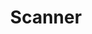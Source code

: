 ---
word: "true"

types: "word"

title: "Scanner"

categories: ['']

tags: ['Scanner']

arabic: 'الماسح الضوئي'

arexps: []

enwords: ['Scanner']

enexps: []

arlexicons: 'م'

enlexicons: 'S'

authors: ['Ruqayya Roshdy']

translators: ['X']

citations: 'تطبيقات أساسية في المعالجة الآلية للغة العربية'

sources: 'مركز الملك عبدالله بن عبدالعزيز الدولي لخدمة اللغة العربية'

slug: ""
---